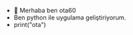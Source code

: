 - 👋 Merhaba ben ota60
- Ben python ile uygulama geliştiriyorum.
- print("ota")

<!---
Ota60/Ota60 is a ✨ special ✨ repository because its `README.md` (this file) appears on your GitHub profile.
You can click the Preview link to take a look at your changes.
--->
